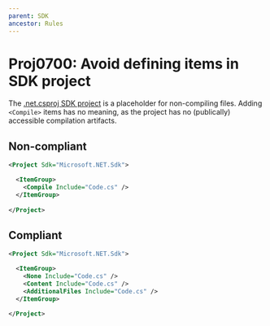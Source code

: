 ```yaml
---
parent: SDK
ancestor: Rules
---
```


# Proj0700: Avoid defining <Compile> items in SDK project
The [.net.csproj SDK project](../general/sdk.md) is a placeholder for
non-compiling files. Adding `<Compile>` items has no meaning, as the
project has no (publically) accessible compilation artifacts.

## Non-compliant
``` xml
<Project Sdk="Microsoft.NET.Sdk">

  <ItemGroup>
    <Compile Include="Code.cs" />
  </ItemGroup>
  
</Project>
```

## Compliant
``` xml
<Project Sdk="Microsoft.NET.Sdk">

  <ItemGroup>
    <None Include="Code.cs" />
    <Content Include="Code.cs" />
	<AdditionalFiles Include="Code.cs" />
  </ItemGroup>
  
</Project>
```
